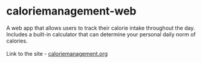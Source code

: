 # caloriemanagement-web

A web app that allows users to track their calorie intake throughout the day.<br/> 
Includes a built-in calculator that can determine your personal daily norm of calories.<br/> 
<br/> 
Link to the site - <a href="https://caloriemanagement.org">caloriemanagement.org</a>
